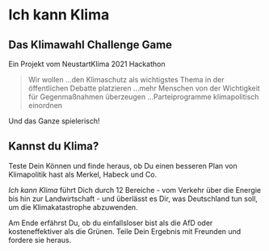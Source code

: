 # Ich kann Klima

## Das Klimawahl Challenge Game

Ein Projekt vom NeustartKlima 2021 Hackathon

> Wir wollen
> ...den Klimaschutz als wichtigstes Thema in der öffentlichen Debatte platzieren
> ...mehr Menschen von der Wichtigkeit für Gegenmaßnahmen überzeugen
> ...Parteiprogramme klimapolitisch einordnen

Und das Ganze spielerisch!

## Kannst du Klima?

Teste Dein Können und finde heraus, ob Du einen besseren Plan von Klimapolitik hast als Merkel, Habeck und Co.

*Ich kann Klima* führt Dich durch 12 Bereiche - vom Verkehr über die Energie bis hin zur Landwirtschaft -
und überlässt es Dir, was Deutschland tun soll, um die Klimakatastrophe abzuwenden.

Am Ende erfährst Du, ob du einfallsloser bist als die AfD oder kosteneffektiver als die Grünen.
Teile Dein Ergebnis mit Freunden und fordere sie heraus.
